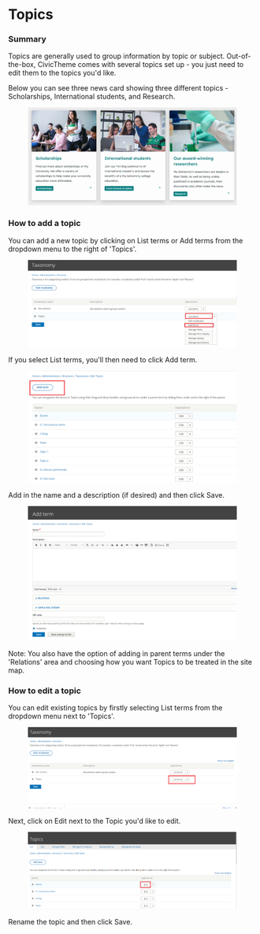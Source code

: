 # Topics

### Summary

Topics are generally used to group information by topic or subject. Out-of-the-box, CivicTheme comes with several topics set up - you just need to edit them to the topics you'd like.&#x20;

Below you can see three news card showing three different topics - Scholarships, International students, and Research.

<figure><img src="../../.gitbook/assets/image (131).png" alt=""><figcaption></figcaption></figure>

### How to add a topic

You can add a new topic by clicking on List terms or Add terms from the dropdown menu to the right of 'Topics'.&#x20;

<figure><img src="../../.gitbook/assets/image (59).png" alt=""><figcaption></figcaption></figure>

If you select List terms, you'll then need to click Add term.

<figure><img src="../../.gitbook/assets/image (62).png" alt=""><figcaption></figcaption></figure>

Add in the name and a description (if desired) and then click Save.&#x20;

<figure><img src="../../.gitbook/assets/image (121).png" alt=""><figcaption></figcaption></figure>

Note: You also have the option of adding in parent terms under the 'Relations' area and choosing how you want Topics to be treated in the site map.&#x20;

### How to edit a topic

You can edit existing topics by firstly selecting List terms from the dropdown menu next to 'Topics'.&#x20;

<figure><img src="../../.gitbook/assets/image (61).png" alt=""><figcaption></figcaption></figure>

Next, click on Edit next to the Topic you'd like to edit.&#x20;

<figure><img src="../../.gitbook/assets/image (36).png" alt=""><figcaption></figcaption></figure>

Rename the topic and then click Save.&#x20;
